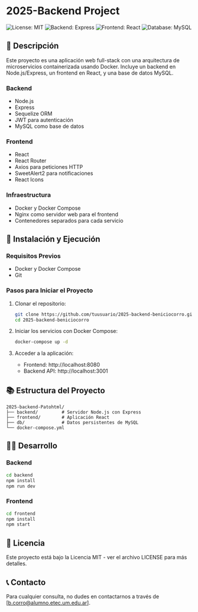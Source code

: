 # 2025-Backend Project

![License: MIT](https://img.shields.io/badge/License-MIT-yellow.svg)
![Backend: Express](https://img.shields.io/badge/Backend-Express-green)
![Frontend: React](https://img.shields.io/badge/Frontend-React-blue)
![Database: MySQL](https://img.shields.io/badge/Database-MySQL-orange)

## 📝 Descripción

Este proyecto es una aplicación web full-stack con una arquitectura de microservicios containerizada usando Docker. Incluye un backend en Node.js/Express, un frontend en React, y una base de datos MySQL.

### Backend
- Node.js
- Express
- Sequelize ORM
- JWT para autenticación
- MySQL como base de datos

### Frontend
- React
- React Router
- Axios para peticiones HTTP
- SweetAlert2 para notificaciones
- React Icons

### Infraestructura
- Docker y Docker Compose
- Nginx como servidor web para el frontend
- Contenedores separados para cada servicio

## 🚀 Instalación y Ejecución

### Requisitos Previos
- Docker y Docker Compose
- Git

### Pasos para Iniciar el Proyecto

1. Clonar el repositorio:
   ```bash
   git clone https://github.com/tuusuario/2025-backend-beniciocorro.git
   cd 2025-backend-beniciocorro
   ```

2. Iniciar los servicios con Docker Compose:
   ```bash
   docker-compose up -d
   ```

3. Acceder a la aplicación:
   - Frontend: http://localhost:8080
   - Backend API: http://localhost:3001

## 📚 Estructura del Proyecto

```
2025-backend-Patohtml/
├── backend/         # Servidor Node.js con Express
├── frontend/        # Aplicación React
├── db/              # Datos persistentes de MySQL
└── docker-compose.yml
```

## 👨‍💻 Desarrollo

### Backend
```bash
cd backend
npm install
npm run dev
```

### Frontend
```bash
cd frontend
npm install
npm start
```

## 📜 Licencia

Este proyecto está bajo la Licencia MIT - ver el archivo LICENSE para más detalles.

## 📞 Contacto

Para cualquier consulta, no dudes en contactarnos a través de [b.corro@alumno.etec.um.edu.ar].
